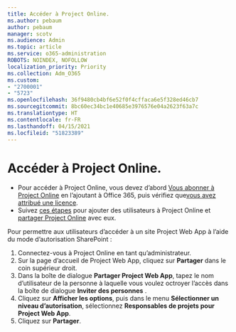 ```yaml
---
title: Accéder à Project Online.
ms.author: pebaum
author: pebaum
manager: scotv
ms.audience: Admin
ms.topic: article
ms.service: o365-administration
ROBOTS: NOINDEX, NOFOLLOW
localization_priority: Priority
ms.collection: Adm_O365
ms.custom:
- "2700001"
- "5723"
ms.openlocfilehash: 36f9480cb4bf6e52f0f4cffaca6e5f328ed46cb7
ms.sourcegitcommit: 8bc60ec34bc1e40685e3976576e04a2623f63a7c
ms.translationtype: HT
ms.contentlocale: fr-FR
ms.lasthandoff: 04/15/2021
ms.locfileid: "51823389"
---
```

# <a name="access-project-online"></a>Accéder à Project Online.

- Pour accéder à Project Online, vous devez d’abord [Vous abonner à Project Online](https://docs.microsoft.com/ProjectOnline/get-started-with-project-online) en l’ajoutant à Office 365, puis vérifiez que[vous avez attribué une licence](https://docs.microsoft.com/ProjectOnline/step-1-sign-up-for-project-online#next-make-sure-you-can-get-in).
- Suivez [ces étapes](https://docs.microsoft.com/ProjectOnline/step-2-add-people-to-project-online) pour ajouter des utilisateurs à Project Online et [partager Project Online](https://docs.microsoft.com/ProjectOnline/step-2-add-people-to-project-online#4-finally-share-project-online-with-the-people-you-added) avec eux.

Pour permettre aux utilisateurs d’accéder à un site Project Web App à l’aide du mode d’autorisation SharePoint :

1. Connectez-vous à Project Online en tant qu’administrateur.
2. Sur la page d’accueil de Project Web App, cliquez sur **Partager** dans le coin supérieur droit.
3. Dans la boîte de dialogue **Partager Project Web App**, tapez le nom d’utilisateur de la personne à laquelle vous voulez octroyer l’accès dans la boîte de dialogue **Inviter des personnes** .
4. Cliquez sur **Afficher les options**, puis dans le menu **Sélectionner un niveau d’autorisation**, sélectionnez **Responsables de projets pour Project Web App**.
5. Cliquez sur **Partager**.
